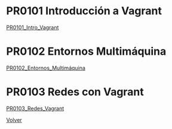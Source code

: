 # PR0101 Introducción a Vagrant

   [PR0101_Intro_Vagrant](./practicas/PR0101/PR0101_Intro_Vagrant.md)

# PR0102 Entornos Multimáquina

   [PR0102_Entornos_Multimáquina](./practicas/PR0102/PR0102_Multimaquina.md)

# PR0103 Redes con Vagrant

   [PR0103_Redes_Vagrant](./practicas/PR0103/PR0103_Redes_Vagrant.md)

[Volver](../index.md)